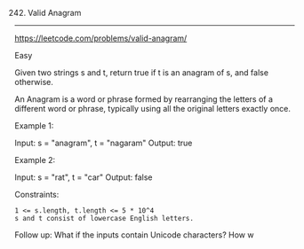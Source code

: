 242. Valid Anagram
------------------------------------------------------------
https://leetcode.com/problems/valid-anagram/

Easy

Given two strings s and t, return true if t is an anagram of s, and false otherwise.

An Anagram is a word or phrase formed by rearranging the letters of a different word or phrase, typically using all the original letters exactly once.

 
Example 1:

Input: s = "anagram", t = "nagaram"
Output: true

Example 2:

Input: s = "rat", t = "car"
Output: false

 
Constraints:

    1 <= s.length, t.length <= 5 * 10^4
    s and t consist of lowercase English letters.

 
Follow up: What if the inputs contain Unicode characters? How w
